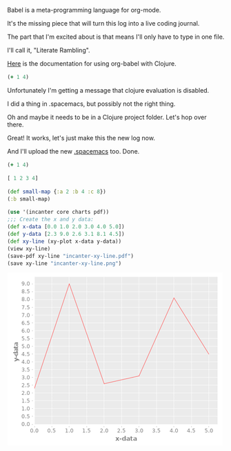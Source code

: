 Babel is a meta-programming language for org-mode.

It's the missing piece that will turn this log into a live coding journal.

The part that I'm excited about is that means I'll only have to type in one file.

I'll call it, "Literate Rambling".

[Here](https://orgmode.org/worg/org-contrib/babel/languages/ob-doc-clojure.html) is the documentation for using org-babel with Clojure.

```clojure
(+ 1 4)
```

Unfortunately I'm getting a message that clojure evaluation is disabled.

I did a thing in .spacemacs, but possibly not the right thing.

Oh and maybe it needs to be in a Clojure project folder. Let's hop over there.

Great! It works, let's just make this the new log now.

And I'll upload the new [.spacemacs](https://github.com/porkostomus/spacemacs-config) too. Done.

```clojure
(+ 1 4)
```

```clojure
[ 1 2 3 4]
```

```clojure
(def small-map {:a 2 :b 4 :c 8})
(:b small-map)
```

```clojure
(use '(incanter core charts pdf))
;;; Create the x and y data:
(def x-data [0.0 1.0 2.0 3.0 4.0 5.0])
(def y-data [2.3 9.0 2.6 3.1 8.1 4.5])
(def xy-line (xy-plot x-data y-data))
(view xy-line)
(save-pdf xy-line "incanter-xy-line.pdf")
(save xy-line "incanter-xy-line.png")
```

![chart](./incanter-xy-line.png)
